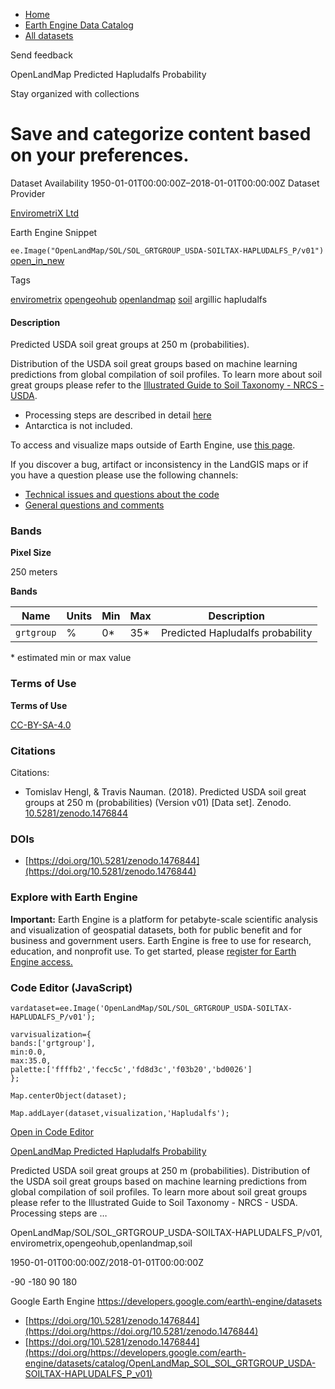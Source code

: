 



* [Home](https://developers.google.com/)
* [Earth Engine Data Catalog](https://developers.google.com/earth-engine/datasets)
* [All datasets](https://developers.google.com/earth-engine/datasets/catalog)





 
 
 Send feedback
 
 

OpenLandMap Predicted Hapludalfs Probability


 
 Stay organized with collections
 

 
 Save and categorize content based on your preferences.
==============================================================================================================================================








Dataset Availability
1950\-01\-01T00:00:00Z–2018\-01\-01T00:00:00Z
Dataset Provider


[EnvirometriX Ltd](https://doi.org/10.5281/zenodo.1476844)



Earth Engine Snippet


`ee.Image("OpenLandMap/SOL/SOL_GRTGROUP_USDA-SOILTAX-HAPLUDALFS_P/v01")` 
[open\_in\_new](https://code.earthengine.google.com/?scriptPath=Examples:Datasets/OpenLandMap/OpenLandMap_SOL_SOL_GRTGROUP_USDA-SOILTAX-HAPLUDALFS_P_v01)





Tags


[envirometrix](/earth-engine/datasets/tags/envirometrix)
[opengeohub](/earth-engine/datasets/tags/opengeohub)
[openlandmap](/earth-engine/datasets/tags/openlandmap)
[soil](/earth-engine/datasets/tags/soil)
argillic
hapludalfs








#### Description



Predicted USDA soil great groups at 250 m (probabilities).


Distribution of the USDA soil great groups based on machine learning predictions
from global compilation of soil profiles. To learn more about soil great groups
please refer to the [Illustrated Guide to Soil Taxonomy \- NRCS \- USDA](https://www.nrcs.usda.gov/wps/PA_NRCSConsumption/download/?cid=stelprdb1247203.pdf).


* Processing steps are described in detail [here](https://gitlab.com/openlandmap/global-layers/tree/master/soil)
* Antarctica is not included.


To access and visualize maps outside of Earth Engine, use [this page](https://opengeohub.org/about-openlandmap).


If you discover a bug, artifact or inconsistency in the LandGIS maps
or if you have a question please use the following channels:


* [Technical issues and questions about the code](https://gitlab.com/openlandmap/global-layers/issues)
* [General questions and comments](https://disqus.com/home/forums/landgis/)





### Bands



**Pixel Size**
  
250 meters



**Bands**




| Name | Units | Min | Max | Description |
| --- | --- | --- | --- | --- |
| `grtgroup` | % | 0\* | 35\* | Predicted Hapludalfs probability |


 \* estimated min or max value


### Terms of Use


**Terms of Use**


[CC\-BY\-SA\-4\.0](https://spdx.org/licenses/CC-BY-SA-4.0.html)




### Citations



Citations:
* Tomislav Hengl, \& Travis Nauman. (2018\). Predicted USDA soil great groups at 250 m (probabilities) (Version v01\) \[Data set]. Zenodo.
[10\.5281/zenodo.1476844](https://doi.org/10.5281/zenodo.1476844)





### DOIs


* [https://doi.org/10\.5281/zenodo.1476844](https://doi.org/10.5281/zenodo.1476844)




### Explore with Earth Engine


**Important:** 
 Earth Engine is a platform for petabyte\-scale scientific analysis and visualization of
 geospatial datasets, both for public benefit and for business and government users.
 Earth Engine is free to use for research, education, and nonprofit use. To get started, please
 [register for Earth Engine access.](https://console.cloud.google.com/earth-engine)



### Code Editor (JavaScript)



```
vardataset=ee.Image('OpenLandMap/SOL/SOL_GRTGROUP_USDA-SOILTAX-HAPLUDALFS_P/v01');

varvisualization={
bands:['grtgroup'],
min:0.0,
max:35.0,
palette:['ffffb2','fecc5c','fd8d3c','f03b20','bd0026']
};

Map.centerObject(dataset);

Map.addLayer(dataset,visualization,'Hapludalfs');
```



[Open in Code Editor](https://code.earthengine.google.com/?scriptPath=Examples:Datasets/OpenLandMap/OpenLandMap_SOL_SOL_GRTGROUP_USDA-SOILTAX-HAPLUDALFS_P_v01)


[OpenLandMap Predicted Hapludalfs Probability](/earth-engine/datasets/catalog/OpenLandMap_SOL_SOL_GRTGROUP_USDA-SOILTAX-HAPLUDALFS_P_v01)

Predicted USDA soil great groups at 250 m (probabilities). Distribution of the USDA soil great groups based on machine learning predictions from global compilation of soil profiles. To learn more about soil great groups please refer to the Illustrated Guide to Soil Taxonomy \- NRCS \- USDA. Processing steps are …

 OpenLandMap/SOL/SOL\_GRTGROUP\_USDA\-SOILTAX\-HAPLUDALFS\_P/v01,
 envirometrix,opengeohub,openlandmap,soil

1950\-01\-01T00:00:00Z/2018\-01\-01T00:00:00Z



 \-90 \-180 90 180
 



Google Earth Engine
https://developers.google.com/earth\-engine/datasets

* [https://doi.org/10\.5281/zenodo.1476844](https://doi.org/https://doi.org/10.5281/zenodo.1476844)
* [https://doi.org/10\.5281/zenodo.1476844](https://doi.org/https://developers.google.com/earth-engine/datasets/catalog/OpenLandMap_SOL_SOL_GRTGROUP_USDA-SOILTAX-HAPLUDALFS_P_v01)









